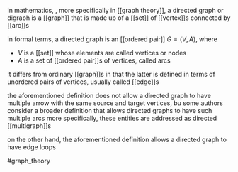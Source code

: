 in mathematics, , more specifically in [[graph theory]], a directed graph or digraph is a [[graph]] that is made up of a [[set]] of [[vertex]]s connected by [[arc]]s

in formal terms, a directed graph is an [[ordered pair]] $G=(V,A)$, where
- $V$ is a [[set]] whose elements are called vertices or nodes
- $A$ is a set of [[ordered pair]]s of vertices, called arcs

it differs from ordinary [[graph]]s in that the latter is defined in terms of unordered pairs of vertices, usually called [[edge]]s

the aforementioned definition does not allow a directed graph to have multiple arrow with the same source and target vertices, bu some authors consider a broader definition that allows directed graphs to have such multiple arcs
more specifically, these entities are addressed as directed [[multigraph]]s

on the other hand, the aforementioned definition allows a directed graph to have edge loops

#graph_theory 